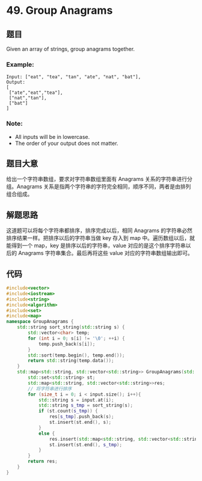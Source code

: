 # 49. Group Anagrams
## 题⽬
Given an array of strings, group anagrams together.
### Example:
```
Input: ["eat", "tea", "tan", "ate", "nat", "bat"],
Output:
[
 ["ate","eat","tea"],
 ["nat","tan"],
 ["bat"]
]
```
### Note:
* All inputs will be in lowercase.
* The order of your output does not matter.

## 题⽬⼤意
给出⼀个字符串数组，要求对字符串数组⾥⾯有 Anagrams 关系的字符串进⾏分组。Anagrams 关系是指两个字符串的字符完全相同，顺序不同，两者是由排列组合组成。
## 解题思路
这道题可以将每个字符串都排序，排序完成以后，相同 Anagrams 的字符串必然排序结果⼀样。把排序以后的字符串当做 key 存⼊到 map 中。遍历数组以后，就能得到⼀个 map，key 是排序以后的字符串，value 对应的是这个排序字符串以后的 Anagrams 字符串集合。最后再将这些 value 对应的字符串数组输出即可。
## 代码
```c++
#include<vector>
#include<iostream>
#include<string>
#include<algorithm>
#include<set>
#include<map>
namespace GroupAnagrams {
	std::string sort_string(std::string s) {
		std::vector<char> temp;
		for (int i = 0; s[i] != '\0'; ++i) {
			temp.push_back(s[i]);
		}
		std::sort(temp.begin(), temp.end());
		return std::string(temp.data());
	}
	std::map<std::string, std::vector<std::string>> GroupAnagrams(std::vector<std::string> input) {
		std::set<std::string> st;
		std::map<std::string, std::vector<std::string>>res;
		// 将字符串进行排序
		for (size_t i = 0; i < input.size(); i++){
			std::string s = input.at(i);
			std::string s_tmp = sort_string(s);
			if (st.count(s_tmp)) {
				res[s_tmp].push_back(s);
				st.insert(st.end(), s);
			}
			else {
				res.insert(std::map<std::string, std::vector<std::string>>::value_type(s_tmp, { s }));
				st.insert(st.end(), s_tmp);
			}
		}
		return res;
	}
}
```

